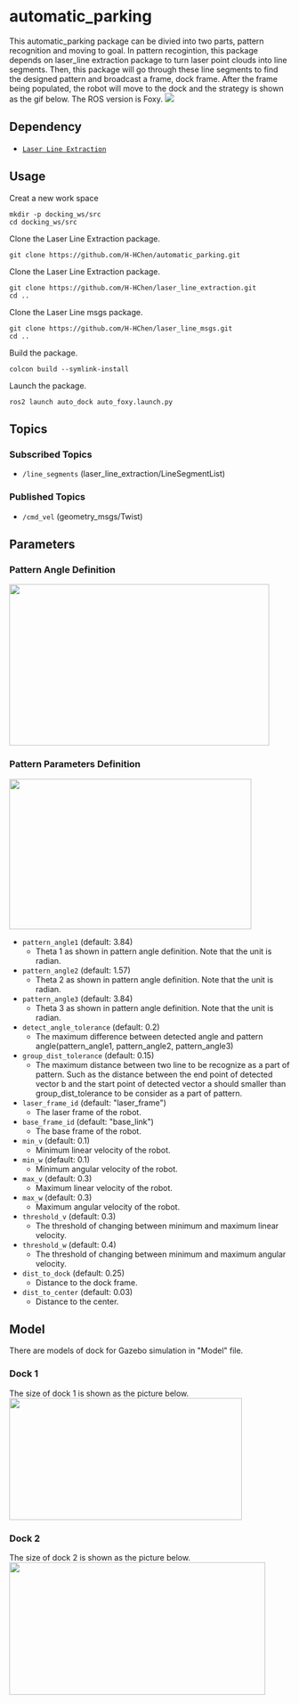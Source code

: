 # automatic_parking
This automatic_parking package can be divied into two parts, pattern recognition and moving to goal. In pattern recogintion, this package depends on laser_line extraction package to turn laser point clouds into line segments. Then, this package will go through these line segments to find the designed pattern and broadcast a frame, dock frame. After the frame being populated, the robot will move to the dock and the strategy is shown as the gif below. The ROS version is Foxy.
<img src="https://github.com/CuteJui/automatic_parking/blob/master/readme_resource/docking_demo.gif"/>


## Dependency
- [`Laser Line Extraction`](https://github.com/H-HChen/laser_line_extraction)

## Usage
Creat a new work space
```
mkdir -p docking_ws/src
cd docking_ws/src
```
Clone the Laser Line Extraction package.
```
git clone https://github.com/H-HChen/automatic_parking.git
```
Clone the Laser Line Extraction package.
```
git clone https://github.com/H-HChen/laser_line_extraction.git
cd ..
```
Clone the Laser Line msgs package.
```
git clone https://github.com/H-HChen/laser_line_msgs.git
cd ..
```
Build the package.
```
colcon build --symlink-install 
```
Launch the package.
```
ros2 launch auto_dock auto_foxy.launch.py 
```

## Topics
### Subscribed Topics
- `/line_segments` (laser\_line\_extraction/LineSegmentList)

### Published Topics
- `/cmd_vel` (geometry_msgs/Twist)

## Parameters
### Pattern Angle Definition
<img src="https://github.com/CuteJui/automatic_parking/blob/master/readme_resource/pattern_angle.png" width="467" height="290"/>

### Pattern Parameters Definition
<img src="https://github.com/CuteJui/automatic_parking/blob/master/readme_resource/pattern_parameters.png" width="435" height="270"/>

- `pattern_angle1` (default: 3.84)
	- Theta 1 as shown in pattern angle definition. Note that the unit is radian.
- `pattern_angle2` (default: 1.57)
	- Theta 2 as shown in pattern angle definition. Note that the unit is radian.
- `pattern_angle3` (default: 3.84)
	- Theta 3 as shown in pattern angle definition. Note that the unit is radian.
- `detect_angle_tolerance` (default: 0.2)
	- The maximum difference between detected angle and pattern angle(pattern\_angle1, pattern\_angle2, pattern\_angle3)
- `group_dist_tolerance` (default: 0.15)
	- The maximum distance between two line to be recognize as a part of pattern. Such as the distance between the end point of detected vector b and the start point of detected vector a should smaller than group\_dist\_tolerance to be consider as a part of pattern.
- `laser_frame_id` (default: "laser_frame")
	- The laser frame of the robot.
- `base_frame_id` (default: "base_link")
	- The base frame of the robot.
- `min_v` (default: 0.1)
	- Minimum linear velocity of the robot.
- `min_w` (default: 0.1)
	- Minimum angular velocity of the robot.
- `max_v` (default: 0.3)
	- Maximum linear velocity of the robot.
- `max_w` (default: 0.3)
 	- Maximum angular velocity of the robot.
- `threshold_v` (default: 0.3)
	- The threshold of changing between minimum and maximum linear velocity.
- `threshold_w` (default: 0.4)
	- The threshold of changing between minimum and maximum angular velocity.
- `dist_to_dock` (default: 0.25)
	- Distance to the dock frame.
- `dist_to_center` (default: 0.03)
	- Distance to the center.

## Model
There are models of dock for Gazebo simulation in "Model" file.
### Dock 1
The size of dock 1 is shown as the picture below.                                                                       
<img src="https://github.com/CuteJui/automatic_parking/blob/master/readme_resource/dock_1.png" width="418" height="219"/>

### Dock 2
The size of dock 2 is shown as the picture below.                                                                      
<img src="https://github.com/CuteJui/automatic_parking/blob/master/readme_resource/dock_2.png" width="460" height="238"/>
